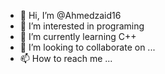 - 👋 Hi, I’m @Ahmedzaid16
- 👀 I’m interested in programing
- 🌱 I’m currently learning C++
- 💞️ I’m looking to collaborate on ...
- 📫 How to reach me ...

<!---
Ahmedzaid16/Ahmedzaid16 is a ✨ special ✨ repository because its `README.md` (this file) appears on your GitHub profile.
You can click the Preview link to take a look at your changes.
--->
